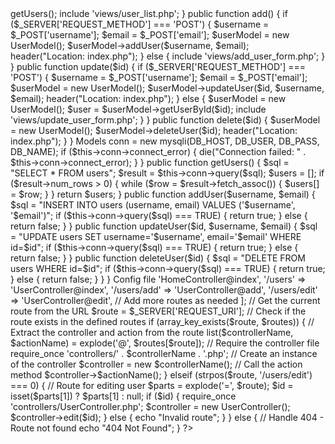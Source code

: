 <?php
require_once 'UserModel.php';

class UserController {
    public function index() {
        $userModel = new UserModel();
        $users = $userModel->getUsers();
        include 'views/user_list.php';
    }

    public function add() {
        if ($_SERVER['REQUEST_METHOD'] === 'POST') {
            $username = $_POST['username'];
            $email = $_POST['email'];
            $userModel = new UserModel();
            $userModel->addUser($username, $email);
            header("Location: index.php");
        } else {
            include 'views/add_user_form.php';
        }
    }

    public function update($id) {
        if ($_SERVER['REQUEST_METHOD'] === 'POST') {
            $username = $_POST['username'];
            $email = $_POST['email'];
            $userModel = new UserModel();
            $userModel->updateUser($id, $username, $email);
            header("Location: index.php");
        } else {
            $userModel = new UserModel();
            $user = $userModel->getUserById($id);
            include 'views/update_user_form.php';
        }
    }

    public function delete($id) {
        $userModel = new UserModel();
        $userModel->deleteUser($id);
        header("Location: index.php");
    }
}





Models

<?php
require_once 'config.php';

class UserModel {
    private $conn;

    public function __construct() {
        $this->conn = new mysqli(DB_HOST, DB_USER, DB_PASS, DB_NAME);
        if ($this->conn->connect_error) {
            die("Connection failed: " . $this->conn->connect_error);
        }
    }

    public function getUsers() {
        $sql = "SELECT * FROM users";
        $result = $this->conn->query($sql);
        $users = [];
        if ($result->num_rows > 0) {
            while ($row = $result->fetch_assoc()) {
                $users[] = $row;
            }
        }
        return $users;
    }

    public function addUser($username, $email) {
        $sql = "INSERT INTO users (username, email) VALUES ('$username', '$email')";
        if ($this->conn->query($sql) === TRUE) {
            return true;
        } else {
            return false;
        }
    }

    public function updateUser($id, $username, $email) {
        $sql = "UPDATE users SET username='$username', email='$email' WHERE id=$id";
        if ($this->conn->query($sql) === TRUE) {
            return true;
        } else {
            return false;
        }
    }

    public function deleteUser($id) {
        $sql = "DELETE FROM users WHERE id=$id";
        if ($this->conn->query($sql) === TRUE) {
            return true;
        } else {
            return false;
        }
    }
}


Config file


<?php
define('DB_HOST', 'localhost');
define('DB_USER', 'username');
define('DB_PASS', 'password');
define('DB_NAME', 'database_name');





query sring data

<?php
// Define your routes
$routes = [
    '/' => 'HomeController@index',
    '/users' => 'UserController@index',
    '/users/add' => 'UserController@add',
    '/users/edit' => 'UserController@edit',
    // Add more routes as needed
];

// Get the current route from the URL
$route = $_SERVER['REQUEST_URI'];

// Check if the route exists in the defined routes
if (array_key_exists($route, $routes)) {
    // Extract the controller and action from the route
    list($controllerName, $actionName) = explode('@', $routes[$route]);

    // Require the controller file
    require_once 'controllers/' . $controllerName . '.php';

    // Create an instance of the controller
    $controller = new $controllerName();

    // Call the action method
    $controller->$actionName();
} elseif (strpos($route, '/users/edit') === 0) {
    // Route for editing user
    $parts = explode('=', $route);
    $id = isset($parts[1]) ? $parts[1] : null;
    if ($id) {
        require_once 'controllers/UserController.php';
        $controller = new UserController();
        $controller->edit($id);
    } else {
        echo "Invalid route";
    }
} else {
    // Handle 404 - Route not found
    echo "404 Not Found";
}
?>
